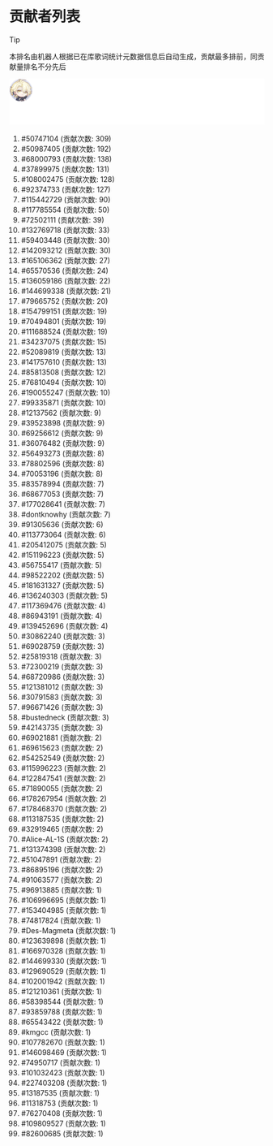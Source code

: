 # 贡献者列表

> [!TIP]
> 本排名由机器人根据已在库歌词统计元数据信息后自动生成，贡献最多排前，同贡献量排名不分先后

![贡献者头像画廊](./CONTRIBUTORS.svg)

1. #50747104 (贡献次数: 309)
2. #50987405 (贡献次数: 192)
3. #68000793 (贡献次数: 138)
4. #37899975 (贡献次数: 131)
5. #108002475 (贡献次数: 128)
6. #92374733 (贡献次数: 127)
7. #115442729 (贡献次数: 90)
8. #117785554 (贡献次数: 50)
9. #72502111 (贡献次数: 39)
10. #132769718 (贡献次数: 33)
11. #59403448 (贡献次数: 30)
12. #142093212 (贡献次数: 30)
13. #165106362 (贡献次数: 27)
14. #65570536 (贡献次数: 24)
15. #136059186 (贡献次数: 22)
16. #144699338 (贡献次数: 21)
17. #79665752 (贡献次数: 20)
18. #154799151 (贡献次数: 19)
19. #70494801 (贡献次数: 19)
20. #111688524 (贡献次数: 19)
21. #34237075 (贡献次数: 15)
22. #52089819 (贡献次数: 13)
23. #141757610 (贡献次数: 13)
24. #85813508 (贡献次数: 12)
25. #76810494 (贡献次数: 10)
26. #190055247 (贡献次数: 10)
27. #99335871 (贡献次数: 10)
28. #12137562 (贡献次数: 9)
29. #39523898 (贡献次数: 9)
30. #69256612 (贡献次数: 9)
31. #36076482 (贡献次数: 9)
32. #56493273 (贡献次数: 8)
33. #78802596 (贡献次数: 8)
34. #70053196 (贡献次数: 8)
35. #83578994 (贡献次数: 7)
36. #68677053 (贡献次数: 7)
37. #177028641 (贡献次数: 7)
38. #dontknowhy (贡献次数: 7)
39. #91305636 (贡献次数: 6)
40. #113773064 (贡献次数: 6)
41. #205412075 (贡献次数: 5)
42. #151196223 (贡献次数: 5)
43. #56755417 (贡献次数: 5)
44. #98522202 (贡献次数: 5)
45. #181631327 (贡献次数: 5)
46. #136240303 (贡献次数: 5)
47. #117369476 (贡献次数: 4)
48. #86943191 (贡献次数: 4)
49. #139452696 (贡献次数: 4)
50. #30862240 (贡献次数: 3)
51. #69028759 (贡献次数: 3)
52. #25819318 (贡献次数: 3)
53. #72300219 (贡献次数: 3)
54. #68720986 (贡献次数: 3)
55. #121381012 (贡献次数: 3)
56. #30791583 (贡献次数: 3)
57. #96671426 (贡献次数: 3)
58. #bustedneck (贡献次数: 3)
59. #42143735 (贡献次数: 3)
60. #69021881 (贡献次数: 2)
61. #69615623 (贡献次数: 2)
62. #54252549 (贡献次数: 2)
63. #115996223 (贡献次数: 2)
64. #122847541 (贡献次数: 2)
65. #71890055 (贡献次数: 2)
66. #178267954 (贡献次数: 2)
67. #178468370 (贡献次数: 2)
68. #113187535 (贡献次数: 2)
69. #32919465 (贡献次数: 2)
70. #Alice-AL-1S (贡献次数: 2)
71. #131374398 (贡献次数: 2)
72. #51047891 (贡献次数: 2)
73. #86895196 (贡献次数: 2)
74. #91063577 (贡献次数: 2)
75. #96913885 (贡献次数: 1)
76. #106996695 (贡献次数: 1)
77. #153404985 (贡献次数: 1)
78. #74817824 (贡献次数: 1)
79. #Des-Magmeta (贡献次数: 1)
80. #123639898 (贡献次数: 1)
81. #166970328 (贡献次数: 1)
82. #144699330 (贡献次数: 1)
83. #129690529 (贡献次数: 1)
84. #102001942 (贡献次数: 1)
85. #121210361 (贡献次数: 1)
86. #58398544 (贡献次数: 1)
87. #93859788 (贡献次数: 1)
88. #65543422 (贡献次数: 1)
89. #kmgcc (贡献次数: 1)
90. #107782670 (贡献次数: 1)
91. #146098469 (贡献次数: 1)
92. #74950717 (贡献次数: 1)
93. #101032423 (贡献次数: 1)
94. #227403208 (贡献次数: 1)
95. #13187535 (贡献次数: 1)
96. #11318753 (贡献次数: 1)
97. #76270408 (贡献次数: 1)
98. #109809527 (贡献次数: 1)
99. #82600685 (贡献次数: 1)
